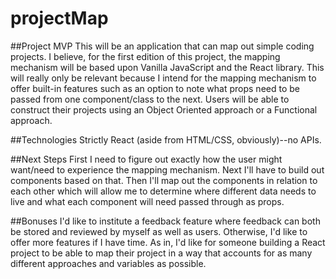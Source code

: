 # projectMap

##Project MVP
This will be an application that can map out simple coding projects. I believe, for the first edition of this project, the mapping mechanism will be based upon Vanilla JavaScript and the React library. This will really only be relevant because I intend for the mapping mechanism to offer built-in features such as an option to note what props need to be passed from one component/class to the next. Users will be able to construct their projects using an Object Oriented approach or a Functional approach.


##Technologies
Strictly React (aside from HTML/CSS, obviously)--no APIs.


##Next Steps
First I need to figure out exactly how the user might want/need to experience the mapping mechanism. Next I'll have to build out components based on that. Then I'll map out the components in relation to each other which will allow me to determine where different data needs to live and what each component will need passed through as props.


##Bonuses
I'd like to institute a feedback feature where feedback can both be stored and reviewed by myself as well as users. Otherwise, I'd like to offer more features if I have time. As in, I'd like for someone building a React project to be able to map their project in a way that accounts for as many different approaches and variables as possible.
